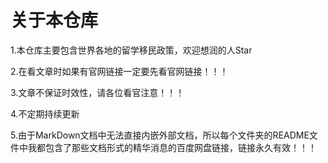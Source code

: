# 关于本仓库

1.本仓库主要包含世界各地的留学移民政策，欢迎想润的人Star

2.在看文章时如果有官网链接一定要先看官网链接！！！

3.文章不保证时效性，请各位看官注意！！！

4.不定期持续更新

5.由于MarkDown文档中无法直接内嵌外部文档，所以每个文件夹的README文件中我都包含了那些文档形式的精华消息的百度网盘链接，链接永久有效！！！
